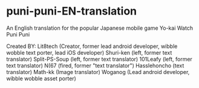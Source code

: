 # puni-puni-EN-translation
An English translation for the popular Japanese mobile game Yo-kai Watch Puni Puni

Created BY:
Lit8tech (Creator, former lead android developer, wibble wobble text porter, lead iOS developer)
Shuri-ken (left, former text translator)
Split-PS-Soup (left, former text translator)
101Leafy (left, former text translator)
N(67 (fired, former "text translator")
Hasslehoncho (text translator)
Math-kk (Image translator)
Woganog (Lead android developer, wibble wobble asset porter)

